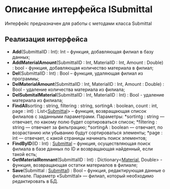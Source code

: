 # Описание интерфейса ISubmittal
Интерфейс предназначен для работы с методами класса Submittal

## Реализация интерфейса
* **Add**(SubmittalID : Int): Int – функция, добавляющая филиал в базу данных;
* **AddMaterialAmount**(SubmittalID : Int, MaterialID : Int, Amount : Double) : bool - функция, добавляющая количество материала в филиал;
* **Del**(SubmittalID : Int) : Bool – функция, удаляющая филиал из программы;
* **DelMaterialAmount**(SubmittalID : Int, MaterialID : Int, Amount : Double) : Bool - удаление количества материала из филиала;
* **DelSubmitalMaterial**(SubmittalID : Int, MaterialID : Int) : Bool - удаление материала из филиала;
* **FindAll**sorting : string, filtering : string, sortingA : boolean, count : int, page : int) : List<[Submittal](https://github.com/saramampco/oop/blob/master/docs/Submittal.md)> – функция, возвращающая список филиалов с заданными параметрами. Параметры:
    *sortintg : string — отвечает, по какому полю будет сортироваться список;
	*filtering : string — отвечает за фильтрацию;
    *sortingA : boolean — отвечает, по возрастанию или убыванию будут сортироваться элементы;
	*page : int — отвечает, с какой страницы начинать поиск элементов;
* **FindByID**(ID : Int) : [Submittal](https://github.com/saramampco/oop/blob/master/docs/Submittal.md) – функция, осуществляющая поиск филиала в базе данных по ID и возвращающая найденный, если такой есть;
* **GetMaterialRemnant**(SubmittalID : Int) : Dictionary<[Material](https://github.com/saramampco/oop/blob/master/docs/Material.md), Double> - функция, возвращающая остатки материалов в филиале;
* **Save**(Submittal : [Submittal](https://github.com/saramampco/oop/blob/master/docs/Submittal.md)) : Bool – функция, редактирующая данные о филиале. Параметр «Submittal» — филиал, который необходимо редактировать в БД.
